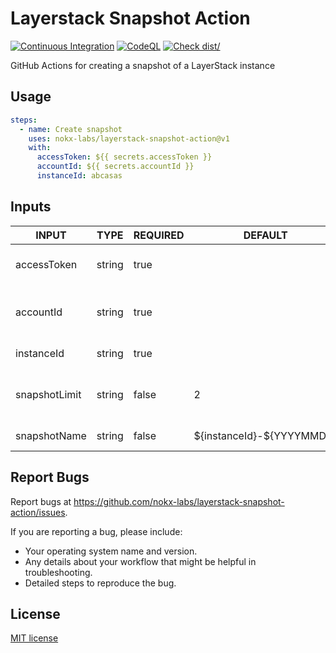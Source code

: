 # Layerstack Snapshot Action

[![Continuous Integration](https://github.com/nokx-labs/layerstack-snapshot-action/actions/workflows/ci.yml/badge.svg)](https://github.com/nokx-labs/layerstack-snapshot-action/actions/workflows/ci.yml)
[![CodeQL](https://github.com/nokx-labs/layerstack-snapshot-action/actions/workflows/codeql-analysis.yml/badge.svg)](https://github.com/nokx-labs/layerstack-snapshot-action/actions/workflows/codeql-analysis.yml)
[![Check dist/](https://github.com/nokx-labs/layerstack-snapshot-action/actions/workflows/check-dist.yml/badge.svg)](https://github.com/nokx-labs/layerstack-snapshot-action/actions/workflows/check-dist.yml)

GitHub Actions for creating a snapshot of a LayerStack instance

## Usage

```yaml
steps:
  - name: Create snapshot
    uses: nokx-labs/layerstack-snapshot-action@v1
    with:
      accessToken: ${{ secrets.accessToken }}
      accountId: ${{ secrets.accountId }}
      instanceId: abcasas
```

## Inputs

<!-- AUTO-DOC-INPUT:START - Do not remove or modify this section -->

| INPUT         | TYPE   | REQUIRED | DEFAULT                     | DESCRIPTION                         |
| ------------- | ------ | -------- | --------------------------- | ----------------------------------- |
| accessToken   | string | true     |                             | LayerStack API access token URL     |
| accountId     | string | true     |                             | LayerStack account ID - XX-12345678 |
| instanceId    | string | true     |                             | LayerStack instance ID              |
| snapshotLimit | string | false    | 2                           | Maximum number of snapshots to keep |
| snapshotName  | string | false    | \${instanceId}-\${YYYYMMDD} | Name of the snapshot                |

<!-- AUTO-DOC-INPUT:END -->
## Report Bugs

Report bugs at <https://github.com/nokx-labs/layerstack-snapshot-action/issues>.

If you are reporting a bug, please include:

- Your operating system name and version.
- Any details about your workflow that might be helpful in troubleshooting.
- Detailed steps to reproduce the bug.

## License

[MIT license](LICENSE)

